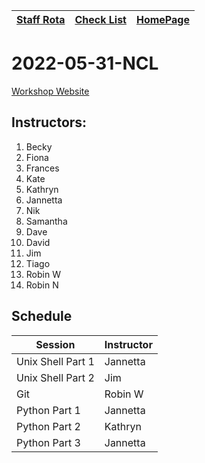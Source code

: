 |[Staff Rota](rota.md)|[Check List](checklist.md)|[HomePage](http://carpentries.ncldata.dev)|
|-|-|-|

# 2022-05-31-NCL

[Workshop Website](https://github.com/NclRSE-Training/2021-10-25-NCL)

## Instructors:

1. Becky
1. Fiona
1. Frances
1. Kate
1. Kathryn
1. Jannetta
1. Nik
1. Samantha
1. Dave
1. David
1. Jim
1. Tiago
1. Robin W
2. Robin N

## Schedule
|Session|Instructor|
|-|-|
|Unix Shell Part 1|Jannetta|
|Unix Shell Part 2|Jim|
|Git|Robin W|
|Python Part 1|Jannetta|
|Python Part 2|Kathryn|
|Python Part 3|Jannetta|
